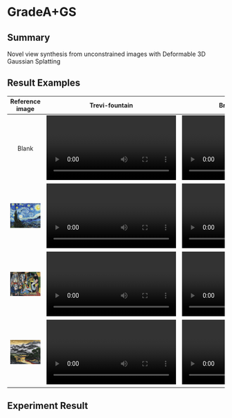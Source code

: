 # GradeA+GS

## **Summary**
Novel view synthesis from unconstrained images with Deformable 3D Gaussian Splatting

## **Result Examples**
Reference image|  Trevi-fountain  |  Brandenburg-gate  |  Scare-Coeur
:-------------------------:|:-------------------------:|:-------------------------:|:-------------------------:
Blank | ![Trevi-fountain](result/Trevi-fountain.mov) | ![Brandenburg-gate](result/Brandenburg-gate.mov) | ![Scare-Coeur](result/Scare-Coeur.mov)
![Star](result/Star.png) | ![Star_Trevi](result/Star_Trevi.mp4) | ![Star_Brandenburg](result/Star_Brandenburg.mp4) | ![Star_Scare](result/Star_Scare.mp4)
![Picasso](result/Picasso.png) | ![Picasso_Trevi](result/Picasso_Trevi.mp4) | ![Picasso_Brandenburg](result/Picasso_Brandenburg.mp4) | ![Picasso_Scare](result/Picasso_Scare.mp4)
![Mountain](result/Mountain.png) | ![Picasso_Trevi](result/Mountain_Trevi.mp4) | ![Picasso_Brandenburg](result/Mountain_Brandenburg.mp4) | ![Picasso_Scare](result/Mountain_Scare.mp4)

## **Experiment Result**
